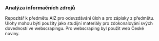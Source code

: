 ### Analýza informačních zdrojů

Repozitář k předmětu AIZ pro odevzdávání úloh a pro zápisky z předmětu.
Úlohy mohou býti použity jako studijní materiály pro zdokonalování svých dovedností ve webscrapingu.
Pro webscraping byl použit web České noviny.
